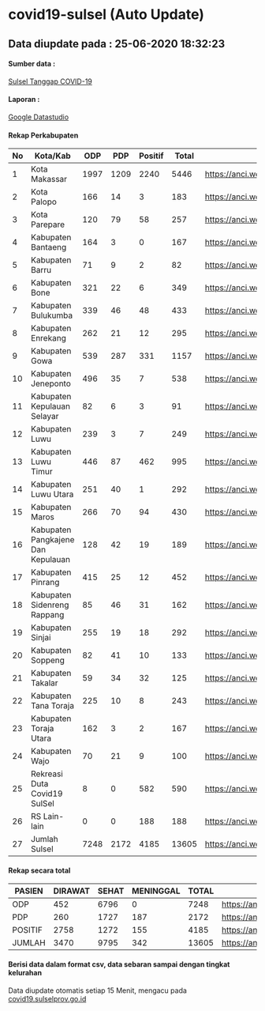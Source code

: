
# covid19-sulsel (Auto Update)

## Data diupdate pada : 25-06-2020 18:32:23

#### Sumber data :
[Sulsel Tanggap COVID-19](https://covid19.sulselprov.go.id)

#### Laporan :
[Google Datastudio](https://datastudio.google.com/s/jythWGc1j4w)

#### Rekap Perkabupaten 
|No|Kota/Kab|ODP|PDP|Positif|Total|Link|
| --- | --- | --- | --- | --- | --- | --- |
|1|Kota Makassar|1997|1209|2240|5446|https://anci.web.id/cor/kota_makassar|
|2|Kota Palopo|166|14|3|183|https://anci.web.id/cor/kota_palopo|
|3|Kota Parepare|120|79|58|257|https://anci.web.id/cor/kota_parepare|
|4|Kabupaten Bantaeng|164|3|0|167|https://anci.web.id/cor/kabupaten_bantaeng|
|5|Kabupaten Barru|71|9|2|82|https://anci.web.id/cor/kabupaten_barru|
|6|Kabupaten Bone|321|22|6|349|https://anci.web.id/cor/kabupaten_bone|
|7|Kabupaten Bulukumba|339|46|48|433|https://anci.web.id/cor/kabupaten_bulukumba|
|8|Kabupaten Enrekang|262|21|12|295|https://anci.web.id/cor/kabupaten_enrekang|
|9|Kabupaten Gowa|539|287|331|1157|https://anci.web.id/cor/kabupaten_gowa|
|10|Kabupaten Jeneponto|496|35|7|538|https://anci.web.id/cor/kabupaten_jeneponto|
|11|Kabupaten Kepulauan Selayar|82|6|3|91|https://anci.web.id/cor/kabupaten_kepulauan_selayar|
|12|Kabupaten Luwu|239|3|7|249|https://anci.web.id/cor/kabupaten_luwu|
|13|Kabupaten Luwu Timur|446|87|462|995|https://anci.web.id/cor/kabupaten_luwu_timur|
|14|Kabupaten Luwu Utara|251|40|1|292|https://anci.web.id/cor/kabupaten_luwu_utara|
|15|Kabupaten Maros|266|70|94|430|https://anci.web.id/cor/kabupaten_maros|
|16|Kabupaten Pangkajene Dan Kepulauan|128|42|19|189|https://anci.web.id/cor/kabupaten_pangkajene_dan_kepulauan|
|17|Kabupaten Pinrang|415|25|12|452|https://anci.web.id/cor/kabupaten_pinrang|
|18|Kabupaten Sidenreng Rappang|85|46|31|162|https://anci.web.id/cor/kabupaten_sidenreng_rappang|
|19|Kabupaten Sinjai|255|19|18|292|https://anci.web.id/cor/kabupaten_sinjai|
|20|Kabupaten Soppeng|82|41|10|133|https://anci.web.id/cor/kabupaten_soppeng|
|21|Kabupaten Takalar|59|34|32|125|https://anci.web.id/cor/kabupaten_takalar|
|22|Kabupaten Tana Toraja|225|10|8|243|https://anci.web.id/cor/kabupaten_tana_toraja|
|23|Kabupaten Toraja Utara|162|3|2|167|https://anci.web.id/cor/kabupaten_toraja_utara|
|24|Kabupaten Wajo|70|21|9|100|https://anci.web.id/cor/kabupaten_wajo|
|25|Rekreasi Duta Covid19 SulSel|8|0|582|590|https://anci.web.id/cor/rekreasi_duta_covid19_sulsel|
|26|RS Lain-lain|0|0|188|188|https://anci.web.id/cor/rs_lain-lain|
|27|Jumlah Sulsel|7248|2172|4185|13605|https://anci.web.id/cor/jumlah_sulsel|

#### Rekap secara total

| PASIEN | DIRAWAT | SEHAT | MENINGGAL | TOTAL | LINK |
| ---- | -------- | ---- | ---- |  ---- | ---- |
| ODP | 452 | 6796 | 0 | 7248 | https://anci.web.id/cor/odp_detail.html |
| PDP | 260 | 1727 | 187 | 2172 | https://anci.web.id/cor/pdp_detail.html |
| POSITIF | 2758 | 1272 | 155 | 4185 | https://anci.web.id/cor/positif_detail.html |
| JUMLAH | 3470 | 9795 | 342 | 13605 | https://anci.web.id/cor/jumlah_sulsel/ |

 
#### Berisi data dalam format csv, data sebaran sampai dengan tingkat kelurahan

Data diupdate otomatis setiap 15 Menit, mengacu pada [covid19.sulselprov.go.id](https://covid19.sulselprov.go.id)

